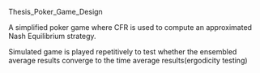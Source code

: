 Thesis_Poker_Game_Design

A simplified poker game where CFR is used to compute an approximated Nash Equilibrium strategy.

Simulated game is played repetitively to test whether the ensembled average results converge to the time average results(ergodicity testing)



